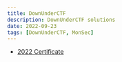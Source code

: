 ```yaml
---
title: DownUnderCTF
description: DownUnderCTF solutions
date: 2022-09-23
tags: [DownUnderCTF, MonSec]
---
```

* [2022 Certificate](/downunderctf/2022.pdf)